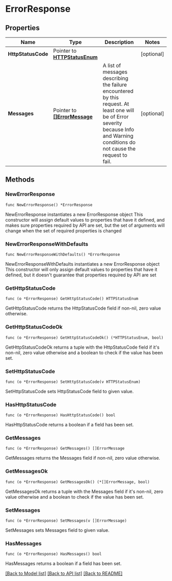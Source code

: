 # ErrorResponse

## Properties

Name | Type | Description | Notes
------------ | ------------- | ------------- | -------------
**HttpStatusCode** | Pointer to [**HTTPStatusEnum**](HTTPStatusEnum.md) |  | [optional] 
**Messages** | Pointer to [**[]ErrorMessage**](ErrorMessage.md) | A list of messages describing the failure encountered by this request. At least  one will be of Error severity because Info and Warning conditions do not cause  the request to fail.  | [optional] 

## Methods

### NewErrorResponse

`func NewErrorResponse() *ErrorResponse`

NewErrorResponse instantiates a new ErrorResponse object
This constructor will assign default values to properties that have it defined,
and makes sure properties required by API are set, but the set of arguments
will change when the set of required properties is changed

### NewErrorResponseWithDefaults

`func NewErrorResponseWithDefaults() *ErrorResponse`

NewErrorResponseWithDefaults instantiates a new ErrorResponse object
This constructor will only assign default values to properties that have it defined,
but it doesn't guarantee that properties required by API are set

### GetHttpStatusCode

`func (o *ErrorResponse) GetHttpStatusCode() HTTPStatusEnum`

GetHttpStatusCode returns the HttpStatusCode field if non-nil, zero value otherwise.

### GetHttpStatusCodeOk

`func (o *ErrorResponse) GetHttpStatusCodeOk() (*HTTPStatusEnum, bool)`

GetHttpStatusCodeOk returns a tuple with the HttpStatusCode field if it's non-nil, zero value otherwise
and a boolean to check if the value has been set.

### SetHttpStatusCode

`func (o *ErrorResponse) SetHttpStatusCode(v HTTPStatusEnum)`

SetHttpStatusCode sets HttpStatusCode field to given value.

### HasHttpStatusCode

`func (o *ErrorResponse) HasHttpStatusCode() bool`

HasHttpStatusCode returns a boolean if a field has been set.

### GetMessages

`func (o *ErrorResponse) GetMessages() []ErrorMessage`

GetMessages returns the Messages field if non-nil, zero value otherwise.

### GetMessagesOk

`func (o *ErrorResponse) GetMessagesOk() (*[]ErrorMessage, bool)`

GetMessagesOk returns a tuple with the Messages field if it's non-nil, zero value otherwise
and a boolean to check if the value has been set.

### SetMessages

`func (o *ErrorResponse) SetMessages(v []ErrorMessage)`

SetMessages sets Messages field to given value.

### HasMessages

`func (o *ErrorResponse) HasMessages() bool`

HasMessages returns a boolean if a field has been set.


[[Back to Model list]](../README.md#documentation-for-models) [[Back to API list]](../README.md#documentation-for-api-endpoints) [[Back to README]](../README.md)


